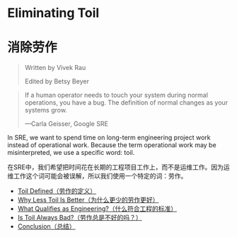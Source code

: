 # **Eliminating Toil**

# **消除劳作**

> Written by Vivek Rau
>
> Edited by Betsy Beyer

> If a human operator needs to touch your system during normal operations, you have a bug. The definition of normal changes as your systems grow.
>
> —Carla Geisser, Google SRE

In SRE, we want to spend time on long-term engineering project work instead of operational work. Because the term operational work may be misinterpreted, we use a specific word: toil.

在SRE中，我们希望把时间花在长期的工程项目工作上，而不是运维工作。因为运维工作这个词可能会被误解，所以我们使用一个特定的词：劳作。

- [Toil Defined（劳作的定义）](toil_defined.md)
- [Why Less Toil Is Better（为什么更少的劳作更好）](why_less_toil_is_better.md)
- [What Qualifies as Engineering?（什么符合工程的标准）](what_qualifies_as_engineering.md)
- [Is Toil Always Bad?（劳作总是不好的吗？）](is_toil_always_bad.md)
- [Conclusion（总结）](conclusion.md)
